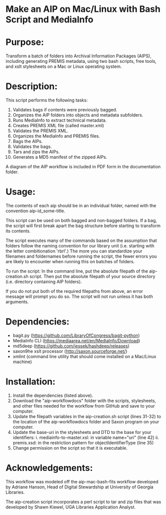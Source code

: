 # Make an AIP on Mac/Linux with Bash Script and MediaInfo

# Purpose:

Transform a batch of folders into Archival Information Packages (AIPS), including generating PREMIS metadata, using two bash scripts, free tools, and xslt stylesheets on a Mac or Linux operating system.

# Description:

This script performs the following tasks:

   1.  Validates bags if contents were previously bagged.
   2.  Organizes the AIP folders into objects and metadata subfolders.
   3.  Runs MediaInfo to extract technical metadata.
   4.  Creates PREMIS XML file (called master.xml)
   5.  Validates the PREMIS XML.
   6.  Organizes the MediaInfo and PREMIS files. 
   7.  Bags the AIPs.
   8.  Validates the bags.
   9.  Tars and zips the AIPs.
   10. Generates a MD5 manifest of the zipped AIPs.

A diagram of the AIP workflow is included in PDF form in the documentation folder. 

# Usage:

The contents of each aip should be in an individual folder, named with the convention aip-id_some-title. 

This script can be used on both bagged and non-bagged folders. If a bag, the script will first break apart the bag structure before starting to transform its contents.

The script executes many of the commands based on the assumption that folders follow the naming convention for our library unit (i.e. starting with the letter combitionation 'rbrl'.) The more you can standardize your filenames and foldernames before running the script, the fewer errors you are likely to encounter when running this on batches of folders. 

To run the script:
   In the command line, put the absolute filepath of the aip-creation.sh script. Then put the absolute filepath of your source directory (i.e. directory containing AIP folders). 

If you do not put both of the required filepaths from above, an error message will prompt you do so. The script will not run unless it has both arguments. 

# Dependencies:

   -   bagit.py (https://github.com/LibraryOfCongress/bagit-python)
   -   MediaInfo CLI (https://mediaarea.net/en/MediaInfo/Download)
   -   md5deep (https://github.com/jessek/hashdeep/releases)
   -   saxon9he xslt processor (http://saxon.sourceforge.net/)
   -   xmlint (command line utility that should come installed on a Mac/Linux machine)

# Installation:

   1.  Install the dependencies (listed above).
   2.  Download the "aip-workflowdocs" folder with the scripts, stylesheets, and other files needed for the workflow from GitHub and save to your computer.
   3.  Update the filepath variables in the aip-creation.sh script (lines 31-32) to the location of the aip-workflowdocs folder and Saxon program on your computer.
   4.  Update the base-uri in the stylesheets and DTD to the base for your identifiers:
            i.  mediainfo-to-master.xsl: in variable name="uri" (line 42)
            ii. premis.xsd: in the restriction pattern for objectIdentifierType (line 35)
   5.  Change permission on the script so that it is executable.

# Acknowledgements:

This workflow was modeled off the aip-mac-bash-fits workflow developed by Adriane Hanson, Head of Digital Stewardship at University of Georgia Libraries. 

The aip-creation script incorporates a perl script to tar and zip files that was developed by Shawn Kiewel, UGA Libraries Application Analyst.


